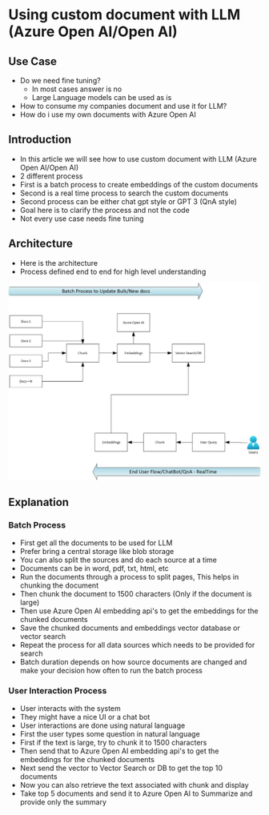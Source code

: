 # Using custom document with LLM (Azure Open AI/Open AI)

## Use Case

- Do we need fine tuning?
  - In most cases answer is no
  - Large Language models can be used as is
- How to consume my companies document and use it for LLM?
- How do i use my own documents with Azure Open AI

## Introduction

- In this article we will see how to use custom document with LLM (Azure Open AI/Open AI)
- 2 different process
- First is a batch process to create embeddings of the custom documents
- Second is a real time process to search the custom documents
- Second process can be either chat gpt style or GPT 3 (QnA style)
- Goal here is to clarify the process and not the code
- Not every use case needs fine tuning
  
## Architecture

- Here is the architecture
- Process defined end to end for high level understanding

![Architecture](https://github.com/balakreshnan/Samples2023/blob/main/LLM/images/LLMCustom.jpg "Architecture")

## Explanation

### Batch Process

- First get all the documents to be used for LLM
- Prefer bring a central storage like blob storage
- You can also split the sources and do each source at a time
- Documents can be in word, pdf, txt, html, etc
- Run the documents through a process to split pages, This helps in chunking the document
- Then chunk the document to 1500 characters (Only if the document is large)
- Then use Azure Open AI embedding api's to get the embeddings for the chunked documents
- Save the chunked documents and embeddings vector database or vector search
- Repeat the process for all data sources which needs to be provided for search
- Batch duration depends on how source documents are changed and make your decision how often to run the batch process

### User Interaction Process

- User interacts with the system
- They might have a nice UI or a chat bot
- User interactions are done using natural language
- First the user types some question in natural language
- First if the text is large, try to chunk it to 1500 characters
- Then send that to Azure Open AI embedding api's to get the embeddings for the chunked documents
- Next send the vector to Vector Search or DB to get the top 10 documents
- Now you can also retrieve the text associated with chunk and display
- Take top 5 documents and send it to Azure Open AI to Summarize and provide only the summary